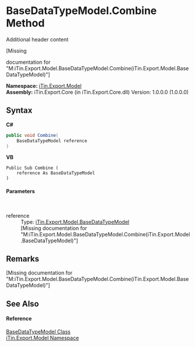 # BaseDataTypeModel.Combine Method 
Additional header content 

\[Missing <summary> documentation for "M:iTin.Export.Model.BaseDataTypeModel.Combine(iTin.Export.Model.BaseDataTypeModel)"\]

**Namespace:**&nbsp;<a href="ef57ffcc-e95e-b212-5a46-9aa6f5a3511f">iTin.Export.Model</a><br />**Assembly:**&nbsp;iTin.Export.Core (in iTin.Export.Core.dll) Version: 1.0.0.0 (1.0.0.0)

## Syntax

**C#**<br />
``` C#
public void Combine(
	BaseDataTypeModel reference
)
```

**VB**<br />
``` VB
Public Sub Combine ( 
	reference As BaseDataTypeModel
)
```


#### Parameters
&nbsp;<dl><dt>reference</dt><dd>Type: <a href="e5706c13-2625-47d7-a064-2a906557b68e">iTin.Export.Model.BaseDataTypeModel</a><br />\[Missing <param name="reference"/> documentation for "M:iTin.Export.Model.BaseDataTypeModel.Combine(iTin.Export.Model.BaseDataTypeModel)"\]</dd></dl>

## Remarks
\[Missing <remarks> documentation for "M:iTin.Export.Model.BaseDataTypeModel.Combine(iTin.Export.Model.BaseDataTypeModel)"\]

## See Also


#### Reference
<a href="e5706c13-2625-47d7-a064-2a906557b68e">BaseDataTypeModel Class</a><br /><a href="ef57ffcc-e95e-b212-5a46-9aa6f5a3511f">iTin.Export.Model Namespace</a><br />